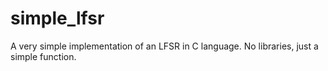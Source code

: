 # simple_lfsr

A very simple implementation of an LFSR in C language.
No libraries, just a simple function.